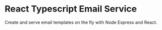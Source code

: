 # React Typescript Email Service

Create and serve email templates on the fly with Node Express and React.

